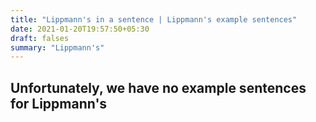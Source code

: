 ```yaml
---
title: "Lippmann's in a sentence | Lippmann's example sentences"
date: 2021-01-20T19:57:50+05:30
draft: falses
summary: "Lippmann's"
---
```

## Unfortunately, we have no example sentences for Lippmann's                 
